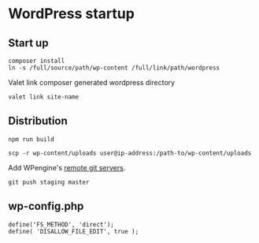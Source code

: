 # WordPress startup

## Start up

```
composer install
ln -s /full/source/path/wp-content /full/link/path/wordpress
```

Valet link composer generated wordpress directory

`valet link site-name`

## Distribution

`npm run build`

`scp -r wp-content/uploads user@ip-address:/path-to/wp-content/uploads`

Add WPengine's [remote git servers](https://wpengine.com/git/).

`git push staging master`

## wp-config.php

```
define('FS_METHOD', 'direct');
define( 'DISALLOW_FILE_EDIT', true );
```

